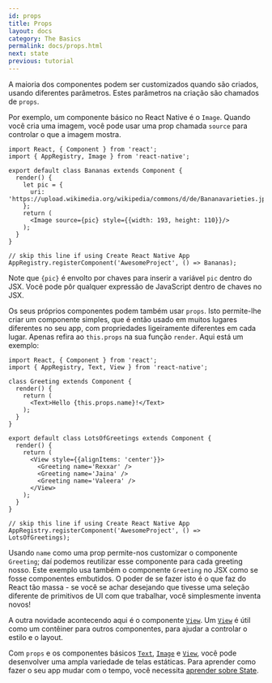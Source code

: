 ```yaml
---
id: props
title: Props
layout: docs
category: The Basics
permalink: docs/props.html
next: state
previous: tutorial
---
```


A maioria dos componentes podem ser customizados quando são criados, usando diferentes parâmetros. Estes parâmetros na criação são chamados de `props`.

Por exemplo, um componente básico no React Native é o `Image`. Quando você
cria uma imagem, você pode usar uma prop chamada `source` para controlar o que a imagem mostra.

```ReactNativeWebPlayer
import React, { Component } from 'react';
import { AppRegistry, Image } from 'react-native';

export default class Bananas extends Component {
  render() {
    let pic = {
      uri: 'https://upload.wikimedia.org/wikipedia/commons/d/de/Bananavarieties.jpg'
    };
    return (
      <Image source={pic} style={{width: 193, height: 110}}/>
    );
  }
}

// skip this line if using Create React Native App
AppRegistry.registerComponent('AwesomeProject', () => Bananas);
```

Note que `{pic}` é envolto por chaves para inserir a variável `pic` dentro do JSX. Você pode pôr qualquer expressão de JavaScript dentro de chaves no JSX.

Os seus próprios componentes podem também usar `props`. Isto permite-lhe criar um componente simples, que é então usado em muitos lugares diferentes no seu app, com propriedades ligeiramente diferentes em cada lugar. Apenas refira ao `this.props` na sua função `render`. Aqui está um exemplo:

```ReactNativeWebPlayer
import React, { Component } from 'react';
import { AppRegistry, Text, View } from 'react-native';

class Greeting extends Component {
  render() {
    return (
      <Text>Hello {this.props.name}!</Text>
    );
  }
}

export default class LotsOfGreetings extends Component {
  render() {
    return (
      <View style={{alignItems: 'center'}}>
        <Greeting name='Rexxar' />
        <Greeting name='Jaina' />
        <Greeting name='Valeera' />
      </View>
    );
  }
}

// skip this line if using Create React Native App
AppRegistry.registerComponent('AwesomeProject', () => LotsOfGreetings);
```

Usando `name` como uma prop permite-nos customizar o componente `Greeting`; daí podemos reutilizar esse componente para cada greeting nosso. Este exemplo usa também o componente `Greeting` no JSX como se fosse componentes embutidos. O poder de se fazer isto é o que faz do React tão massa - se você se achar desejando que tivesse uma seleção diferente de primitivos de UI com que trabalhar, você simplesmente inventa novos!

A outra novidade acontecendo aqui é o componente [`View`](docs/view.html). Um [`View`](docs/view.html) é útil
como um contêiner para outros componentes, para ajudar a controlar o estilo e o layout.

Com `props` e os componentes básicos [`Text`](docs/text.html), [`Image`](docs/image.html) e [`View`](docs/view.html), você pode
desenvolver uma ampla variedade de telas estáticas. Para aprender como fazer o seu app mudar com o tempo, você necessita [aprender sobre State](docs/state.html).
